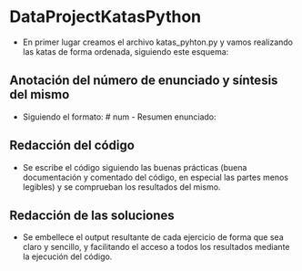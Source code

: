 # DataProjectKatasPython
- En primer lugar creamos el archivo katas_pyhton.py y vamos realizando las katas de forma ordenada, siguiendo este esquema:
## Anotación del número de enunciado y síntesis del mismo
- Siguiendo el formato: # num - Resumen enunciado:
## Redacción del código
- Se escribe el código siguiendo las buenas prácticas (buena documentación y comentado del código, en especial las partes menos legibles) y se comprueban los resultados del mismo.
## Redacción de las soluciones
- Se embellece el output resultante de cada ejercicio de forma que sea claro y sencillo, y facilitando el acceso a todos los resultados mediante la ejecución del código.
